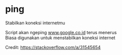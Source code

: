 # ping
Stabilkan koneksi internetmu


Script akan ngeping www.google.co.id terus menerus\
Biasa digunakan untuk menstabilkan koneksi internet

Credit: https://stackoverflow.com/a/31545654
